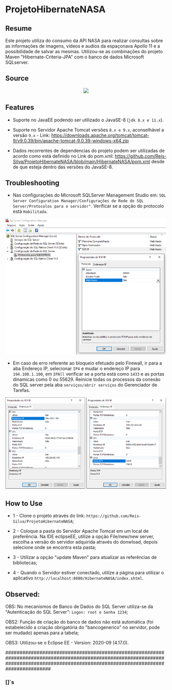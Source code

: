 # ProjetoHibernateNASA

## Resume

Este projeto utiliza do consumo da API NASA para realizar consultas sobre as informações de imagens, videos e audios da espaçonava Apollo 11 e a possibilidade de salvar as mesmas. Utilizou-se as combinações do projeto Maven "Hibernate-Criteria-JPA" com o banco de dados Microsoft SQLserver.

## Source

<p align="center">
<a name="top" href="https://api.nasa.gov/"><img src="https://api.nasa.gov/assets/footer/img/favicon-192.png"></a>
</p>

## Features

- Suporte no JavaEE podendo ser utilizado o JavaSE-8 (`jdk 8.x e 11.x`).

- Suporte no Servidor Apache Tomcat versões `8.x e 9.x`, aconselhável a versão `9.x` - Link: https://downloads.apache.org/tomcat/tomcat-9/v9.0.39/bin/apache-tomcat-9.0.39-windows-x64.zip

- Dados recorrentes de dependencias do projeto podem ser utilizadas de acordo como está definido no Link do pom.xml: https://github.com/Reis-Silva/ProjetoHibernateNASA/blob/main/HibernateNASA/pom.xml desde de que esteja dentro das versões do JavaSE-8.

## Troubleshooting

- Nas configurações do Microsoft SQLServer Management Studio em: `SQL Server Configuration Manager/Configurações de Rede do SQL Server/Protocolos para o servidor"`. Verificar se a opção do protocolo está `Habilitada`.
 
<p align="center">
<img src="https://github.com/Reis-Silva/ProjetoHibernateNASA/blob/main/HibernateNASA/src/main/webapp/resources/NASA/img/ProtocoloHabilitado.png">
</p>
 
- Em caso de erro referente ao bloqueio efetuado pelo Firewall, ir para a aba Endereço IP, selecionar `IP4` e mudar o endereço IP para `194.100.1.100`, em `IPAll` verificar se a porta está como `1433` e as portas dinamicas como 0 ou 55629. Reinicie todas os processos da conexão do SQL server pela aba `serviços/abrir serviços` do Gerenciador de Tarefas. 
 
 <p align="center">
<img src="https://github.com/Reis-Silva/ProjetoHibernateNASA/blob/main/HibernateNASA/src/main/webapp/resources/NASA/img/IP4_IPAll.png">
</p>

## How to Use

-  1 - Clone o projeto através do link: `https://github.com/Reis-Silva/ProjetoHibernateNASA`;

-  2 - Coloque a pasta do Servidor Apache Tomcat em um local de preferência. Na IDE eclipseEE, utilize a opção File/new/new server, escolha a versão do servidor adquirida através do donwload, depois selecione onde se encontra esta pasta;

-  3 - Utilizar a opção "update Maven" para atualizar as referências de bibliotecas;

-  4 - Quando o Servidor estiver conectado, utilize a página para utilizar o aplicativo `http://localhost:8080/HibernateNASA/index.xhtml`.

## Observed:

OBS: No mecanismos de Banco de Dados do SQL Server utiliza-se da "Autenticação do SQL Server": `Logon: root e Senha 1234`; 

OBS2: Função de criação do banco de dados não está automática (foi estabelecido a criação obrigatória do "bancogenerico" no servidor, pode ser mudado) apenas para a tabela;

OBS3: Utilizou-se o Eclipse EE - Version: 2020-09 (4.17.0).


########################################################################################################################################################################################
### []´s
